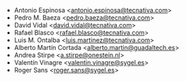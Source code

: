 - Antonio Espinosa \<<antonio.espinosa@tecnativa.com>\>
- Pedro M. Baeza \<<pedro.baeza@tecnativa.com>\>
- David Vidal \<<david.vidal@tecnativa.com>\>
- Rafael Blasco \<<rafael.blasco@tecnativa.com>\>
- Luis M. Ontalba \<<luis.martinez@tecnativa.com>\>
- Alberto Martín Cortada \<<alberto.martin@guadaltech.es>\>
- Andrea Stirpe \<<a.stirpe@onestein.nl>\>
- Valentín Vinagre \<<valentin.vinagre@sygel.es>\>
- Roger Sans \<<roger.sans@sygel.es>\>
